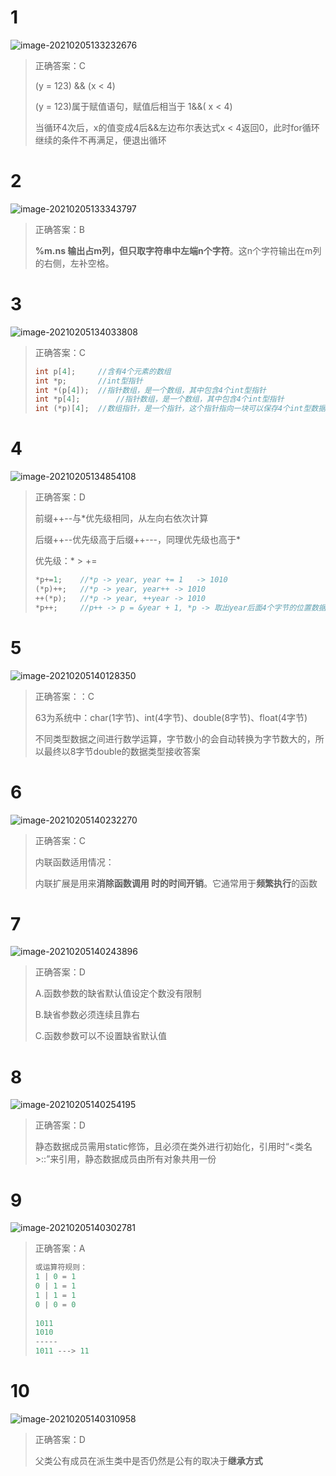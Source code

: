 # 1

![image-20210205133232676](https://raw.githubusercontent.com/gongruiyang/BlogImage/main/img/20210205133232.png)

> 正确答案：C
>
>  (y = 123) && (x < 4)
>
> (y = 123)属于赋值语句，赋值后相当于 1&&( x < 4)
>
> 当循环4次后，x的值变成4后&&左边布尔表达式x < 4返回0，此时for循环继续的条件不再满足，便退出循环

# 2

![image-20210205133343797](https://raw.githubusercontent.com/gongruiyang/BlogImage/main/img/20210205133343.png)

> 正确答案：B
>
> **%m.ns 输出占m列，但只取字符串中左端n个字符**。这n个字符输出在m列的右侧，左补空格。

# 3

![image-20210205134033808](https://raw.githubusercontent.com/gongruiyang/BlogImage/main/img/20210205134033.png)

> 正确答案：C
>
> ```cpp
> int p[4]; 	//含有4个元素的数组
> int *p;		//int型指针
> int *(p[4]);	//指针数组，是一个数组，其中包含4个int型指针
> int *p[4];		//指针数组，是一个数组，其中包含4个int型指针
> int (*p)[4];	//数组指针，是一个指针，这个指针指向一块可以保存4个int型数据的未命名数组
> ```

# 4

![image-20210205134854108](https://raw.githubusercontent.com/gongruiyang/BlogImage/main/img/20210205134854.png)

> 正确答案：D
>
> 前缀++--与*优先级相同，从左向右依次计算
>
> 后缀++--优先级高于后缀++---，同理优先级也高于*
>
> 优先级：* > +=
>
> ```cpp
> *p+=1;	//*p -> year, year += 1   -> 1010
> (*p)++;	//*p -> year, year++ -> 1010
> ++(*p);	//*p -> year, ++year -> 1010
> *p++; 	//p++ -> p = &year + 1, *p -> 取出year后面4个字节的位置数据
> ```

# 5

![image-20210205140128350](https://raw.githubusercontent.com/gongruiyang/BlogImage/main/img/20210205140128.png)

> 正确答案：：C
>
>  63为系统中：char(1字节)、int(4字节)、double(8字节)、float(4字节)
>
> 不同类型数据之间进行数学运算，字节数小的会自动转换为字节数大的，所以最终以8字节double的数据类型接收答案



# 6

![image-20210205140232270](https://raw.githubusercontent.com/gongruiyang/BlogImage/main/img/20210205140232.png)

> 正确答案：C
>
> 内联函数适用情况：
>
> 内联扩展是用来**消除函数调用 时的时间开销**。它通常用于**频繁执行**的函数

# 7

![image-20210205140243896](https://raw.githubusercontent.com/gongruiyang/BlogImage/main/img/20210205140243.png)

> 正确答案：D
>
> A.函数参数的缺省默认值设定个数没有限制
>
> B.缺省参数必须连续且靠右
>
> C.函数参数可以不设置缺省默认值

# 8

![image-20210205140254195](https://raw.githubusercontent.com/gongruiyang/BlogImage/main/img/20210205140254.png)

> 正确答案：D
>
> 静态数据成员需用static修饰，且必须在类外进行初始化，引用时“<类名>::”来引用，静态数据成员由所有对象共用一份

# 9

![image-20210205140302781](https://raw.githubusercontent.com/gongruiyang/BlogImage/main/img/20210205140302.png)

> 正确答案：A
>
>  ```cpp
> 或运算符规则：
> 1 | 0 = 1
> 0 | 1 = 1
> 1 | 1 = 1
> 0 | 0 = 0
>     
> 1011
> 1010
> -----
> 1011 ---> 11
>  ```

# 10

![image-20210205140310958](https://raw.githubusercontent.com/gongruiyang/BlogImage/main/img/20210205140310.png)

> 正确答案：D
>
> 父类公有成员在派生类中是否仍然是公有的取决于**继承方式**



